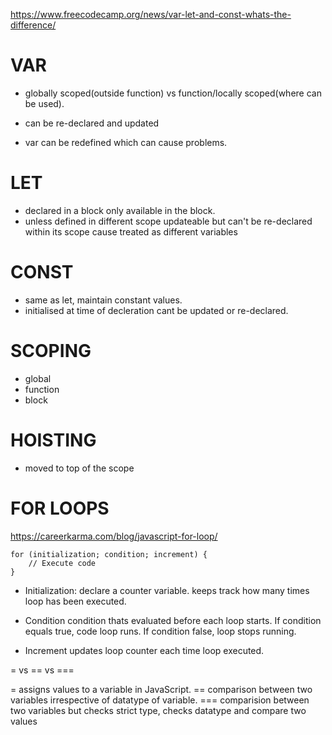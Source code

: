 https://www.freecodecamp.org/news/var-let-and-const-whats-the-difference/

# VAR
 * globally scoped(outside function) vs function/locally scoped(where can be used).

 * can be re-declared and updated
 * var can be redefined which can cause problems.

# LET
* declared in a block only available in the block.
* unless defined in different scope updateable but can't be re-declared within its scope cause treated as different variables

# CONST
* same as let, maintain constant values.
* initialised at time of decleration cant be updated or re-declared.

# SCOPING
  * global
  * function 
  * block

# HOISTING
  * moved to top of the scope

# FOR LOOPS
https://careerkarma.com/blog/javascript-for-loop/

```
for (initialization; condition; increment) {
	// Execute code
}
```
* Initialization: declare a counter variable. keeps track how many times loop has been executed.

* Condition condition thats evaluated before each loop starts. If condition equals true, code loop runs. If condition false, loop stops running.

* Increment updates loop counter each time loop executed.


= vs == vs === 

= assigns values to a variable in JavaScript. 
== comparison between two variables irrespective of datatype of variable. 
=== comparision between two variables but checks strict type, checks datatype and compare two values

